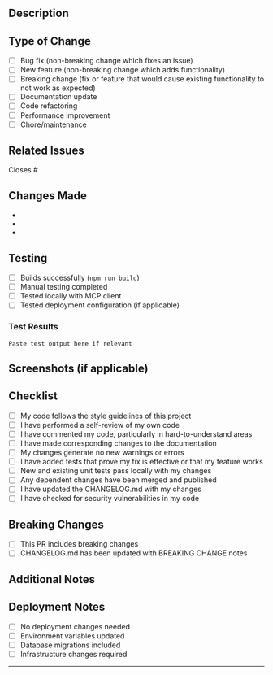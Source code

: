 ## Description
<!-- Provide a brief description of the changes in this PR -->

## Type of Change
<!-- Mark the relevant option with an "x" -->
- [ ] Bug fix (non-breaking change which fixes an issue)
- [ ] New feature (non-breaking change which adds functionality)
- [ ] Breaking change (fix or feature that would cause existing functionality to not work as expected)
- [ ] Documentation update
- [ ] Code refactoring
- [ ] Performance improvement
- [ ] Chore/maintenance

## Related Issues
<!-- Link to related issues using: Closes #123, Fixes #456, Relates to #789 -->
Closes #

## Changes Made
<!-- Provide a detailed list of changes -->
- 
- 
- 

## Testing
<!-- Describe the testing you've done -->
- [ ] Builds successfully (`npm run build`)
- [ ] Manual testing completed
- [ ] Tested locally with MCP client
- [ ] Tested deployment configuration (if applicable)

### Test Results
<!-- Provide details about test results -->
```
Paste test output here if relevant
```

## Screenshots (if applicable)
<!-- Add screenshots to help explain your changes -->

## Checklist
<!-- Mark completed items with an "x" -->
- [ ] My code follows the style guidelines of this project
- [ ] I have performed a self-review of my own code
- [ ] I have commented my code, particularly in hard-to-understand areas
- [ ] I have made corresponding changes to the documentation
- [ ] My changes generate no new warnings or errors
- [ ] I have added tests that prove my fix is effective or that my feature works
- [ ] New and existing unit tests pass locally with my changes
- [ ] Any dependent changes have been merged and published
- [ ] I have updated the CHANGELOG.md with my changes
- [ ] I have checked for security vulnerabilities in my code

## Breaking Changes
<!-- If this PR includes breaking changes, describe them here and update CHANGELOG.md -->
- [ ] This PR includes breaking changes
- [ ] CHANGELOG.md has been updated with BREAKING CHANGE notes

## Additional Notes
<!-- Add any additional notes for reviewers -->

## Deployment Notes
<!-- Add any special deployment considerations -->
- [ ] No deployment changes needed
- [ ] Environment variables updated
- [ ] Database migrations included
- [ ] Infrastructure changes required

---
<!-- 
For Automated PRs:
- Agent identity: [bot name or automation tool]
- Originating task/issue: #[issue number]
- Automation rationale: [brief explanation]
-->
